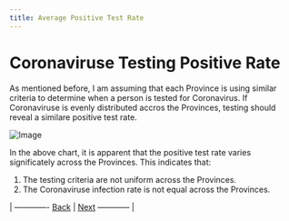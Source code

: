 ```yaml
---
title: Average Positive Test Rate
---
```

# Coronaviruse Testing Positive Rate
As mentioned before, I am assuming that each Province is using similar criteria to determine when a person is tested for Coronavirus.  If Coronaviruse is evenly distributed accros the Provinces, testing should reveal a similare positive test rate.  


![Image](https://acarmichael20.github.io/Canada-Covid-Testing/HitRate.png)


In the above chart, it is apparent that the positive test rate varies significately across the Provinces.  This indicates that:
1. The testing criteria are not uniform across the Provinces.
2. The Coronaviruse infection rate is not equal across the Provinces.


<p>| ————-
<a href="https://acarmichael20.github.io/Canada-Covid-Testing/page2.html">Back</a> | <a href="https://acarmichael20.github.io/Canada-Covid-Testing/page4.html">Next</a>
———— |</p>
